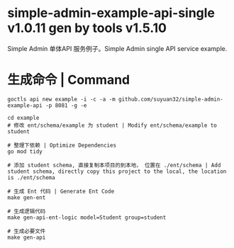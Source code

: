 # simple-admin-example-api-single v1.0.11 gen by tools v1.5.10
Simple Admin 单体API 服务例子。Simple Admin single API service example.

# 生成命令 | Command

```shell
goctls api new example -i -c -a -m github.com/suyuan32/simple-admin-example-api -p 8081 -g -e

cd example
# 修改 ent/schema/example 为 student | Modify ent/schema/example to student

# 整理下依赖 | Optimize Dependencies
go mod tidy

# 添加 student schema, 直接复制本项目的到本地， 位置在 ./ent/schema | Add student schema, directly copy this project to the local, the location is ./ent/schema

# 生成 Ent 代码 | Generate Ent Code
make gen-ent

# 生成逻辑代码
make gen-api-ent-logic model=Student group=student

# 生成必要文件
make gen-api
```
